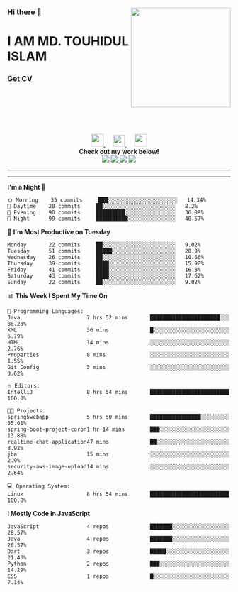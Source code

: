 <div>
<img align="right" width="225" height="225" src="https://touhid-jisan.github.io/img/about-us.png">
<div>
  <h3> </h3>
  <h3> </h3>
  <h3>Hi there 👋</h3>
  <h1>I AM MD. TOUHIDUL ISLAM</h1>
 <!-- <h3>Software Engineer</h3> -->
  <h3> <a href="https://touhid-jisan.github.io/pdf/Touhidul_Islam.pdf"><span>Get CV</span></a></h3>
</div>
</div>
<br/><br/><br/><br/><br/>

<p align="center">
  <a href= "https://www.instagram.com/touhid_jisan/">
    <img src="https://img.icons8.com/ios-glyphs/256/000000/instagram-new.svg" width="28px"/>
  </a>
  &emsp;
  <a href="https://www.linkedin.com/in/touhid-jisan/">
    <img src="https://img.icons8.com/ios-filled/256/000000/linkedin.svg" width="26px"/>
  </a>
  &emsp;
  <a href="http://touhid-jisan.github.io/">
    <img src="https://img.icons8.com/material/256/000000/globe--v1.png" width="28px"/>
  </a>
  <br> 
  <strong>Check out my work below!</strong><br>
  
  <a href="https://badges.pufler.dev/years/touhid-jisan?style=flat-square&color=black&logo=github">
    <img src="https://badges.pufler.dev/years/touhid-jisan?style=flat-square&color=black&logo=github">
  </a>
  <a href="https://github.com/touhid-jisan?tab=repositories">
    <img src="https://badges.pufler.dev/repos/touhid-jisan?style=flat-square&color=black&logo=github">
  </a>
  <a href="https://gist.github.com/touhid-jisan">
    <img src="https://badges.pufler.dev/gists/touhid-jisan?style=flat-square&color=black&logo=github">
  </a>
  <a href="https://github.com/touhid-jisan">
    <img src="https://badges.pufler.dev/commits/monthly/touhid-jisan?style=flat-square&color=black&logo=github">
  </a>
</p>
<hr><hr>
<!--
**touhid-jisan/touhid-jisan** is a ✨ _special_ ✨ repository because its `README.md` (this file) appears on your GitHub profile.

Here are some ideas to get you started:

- 🔭 I’m currently working on ...
- 🌱 I’m currently learning ...
- 👯 I’m looking to collaborate on ...
- 🤔 I’m looking for help with ...
- 💬 Ask me about ...
- 📫 How to reach me: ...
- 😄 Pronouns: ...
- ⚡ Fun fact: ...
-->

<!--START_SECTION:waka-->
**I'm a Night 🦉** 

```text
🌞 Morning    35 commits     ███░░░░░░░░░░░░░░░░░░░░░░   14.34% 
🌆 Daytime    20 commits     ██░░░░░░░░░░░░░░░░░░░░░░░   8.2% 
🌃 Evening    90 commits     █████████░░░░░░░░░░░░░░░░   36.89% 
🌙 Night      99 commits     ██████████░░░░░░░░░░░░░░░   40.57%

```
📅 **I'm Most Productive on Tuesday** 

```text
Monday       22 commits     ██░░░░░░░░░░░░░░░░░░░░░░░   9.02% 
Tuesday      51 commits     █████░░░░░░░░░░░░░░░░░░░░   20.9% 
Wednesday    26 commits     ██░░░░░░░░░░░░░░░░░░░░░░░   10.66% 
Thursday     39 commits     ████░░░░░░░░░░░░░░░░░░░░░   15.98% 
Friday       41 commits     ████░░░░░░░░░░░░░░░░░░░░░   16.8% 
Saturday     43 commits     ████░░░░░░░░░░░░░░░░░░░░░   17.62% 
Sunday       22 commits     ██░░░░░░░░░░░░░░░░░░░░░░░   9.02%

```


📊 **This Week I Spent My Time On** 

```text
💬 Programming Languages: 
Java                     7 hrs 52 mins       ██████████████████████░░░   88.28% 
XML                      36 mins             █░░░░░░░░░░░░░░░░░░░░░░░░   6.79% 
HTML                     14 mins             ░░░░░░░░░░░░░░░░░░░░░░░░░   2.76% 
Properties               8 mins              ░░░░░░░░░░░░░░░░░░░░░░░░░   1.55% 
Git Config               3 mins              ░░░░░░░░░░░░░░░░░░░░░░░░░   0.62%

🔥 Editors: 
IntelliJ                 8 hrs 54 mins       █████████████████████████   100.0%

🐱‍💻 Projects: 
spring5webapp            5 hrs 50 mins       ████████████████░░░░░░░░░   65.61% 
spring-boot-project-coron1 hr 14 mins        ███░░░░░░░░░░░░░░░░░░░░░░   13.88% 
realtime-chat-application47 mins             ██░░░░░░░░░░░░░░░░░░░░░░░   8.92% 
jba                      15 mins             ░░░░░░░░░░░░░░░░░░░░░░░░░   2.9% 
security-aws-image-upload14 mins             ░░░░░░░░░░░░░░░░░░░░░░░░░   2.64%

💻 Operating System: 
Linux                    8 hrs 54 mins       █████████████████████████   100.0%

```

**I Mostly Code in JavaScript** 

```text
JavaScript               4 repos             ███████░░░░░░░░░░░░░░░░░░   28.57% 
Java                     4 repos             ███████░░░░░░░░░░░░░░░░░░   28.57% 
Dart                     3 repos             █████░░░░░░░░░░░░░░░░░░░░   21.43% 
Python                   2 repos             ███░░░░░░░░░░░░░░░░░░░░░░   14.29% 
CSS                      1 repos             █░░░░░░░░░░░░░░░░░░░░░░░░   7.14%

```



<!--END_SECTION:waka-->
